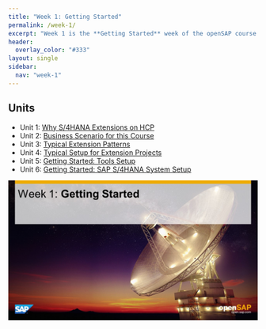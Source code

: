 ```yaml
---
title: "Week 1: Getting Started"
permalink: /week-1/
excerpt: "Week 1 is the **Getting Started** week of the openSAP course **Extending SAP S/4HANA with SAP HANA Cloud Platform**. In units 1-4 you will get some general explanations about S/4 HANA Extensions on HCP, whereas in units 5 and 6 the hands-on sessions start, i.e. there you will install and setup the development tools and SAP S/4 HANA System so that you can execute the entire course and develop your own extensions"
header:
  overlay_color: "#333"
layout: single
sidebar:
  nav: "week-1"
---
```


## Units
- Unit 1: [Why S/4HANA Extensions on HCP](./unit-1/)
- Unit 2: [Business Scenario for this Course](./unit-2/)
- Unit 3: [Typical Extension Patterns](./unit-3/)
- Unit 4: [Typical Setup for Extension Projects](./unit-4/)
- Unit 5: [Getting Started: Tools Setup](./unit-5/)
- Unit 6: [Getting Started: SAP S/4HANA System Setup](./unit-6/)


<img src="./images/overview.jpg" alt=""/>
